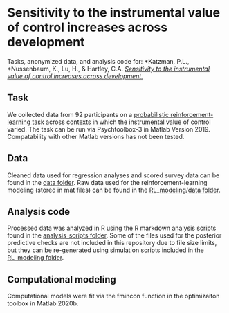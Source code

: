 # Sensitivity to the instrumental value of control increases across development
Tasks, anonymized data, and analysis code for: *Katzman, P.L., *Nussenbaum, K., Lu, H., & Hartley, C.A. [*Sensitivity to the instrumental value of control increases across development.*](https://psyarxiv.com/exps6)

## Task
We collected data from 92 participants on a [probabilistic reinforcement-learning task](https://github.com/katenuss/value_of_control/tree/main/task) across contexts in which the instrumental value of control varied. The task can be run via Psychtoolbox-3 in Matlab Version 2019. Compatability with other Matlab versions has not been tested.

## Data
Cleaned data used for regression analyses and scored survey data can be found in the [data folder](https://github.com/katenuss/value_of_control/tree/main/data).
Raw data used for the reinforcement-learning modeling (stored in mat files) can be found in the [RL_modeling/data folder](https://github.com/katenuss/value_of_control/tree/main/RL_modeling/data). 

## Analysis code
Processed data was analyzed in R using the R markdown analysis scripts found in the [analysis_scripts folder](https://github.com/katenuss/value_of_control/tree/main/analysis_scripts). 
Some of the files used for the posterior predictive checks are not included in this repository due to file size limits, but they can be re-generated using simulation scripts included in the [RL_modeling folder](https://github.com/katenuss/value_of_control/tree/main/RL_modeling/). 

## Computational modeling
Computational models were fit via the fmincon function in the optimizaiton toolbox in Matlab 2020b. 
